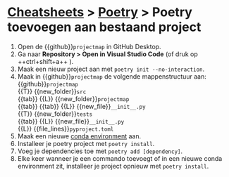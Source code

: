 # [Cheatsheets](../cheatsheets.md) > [Poetry](main.md) > Poetry toevoegen aan bestaand project

1. Open de {{github}}`projectmap` in GitHub Desktop.
1. Ga naar **Repository > Open in Visual Studio Code** (of druk op ++ctrl+shift+a++ ).
1. Maak een nieuw project aan met `poetry init --no-interaction`.
1.  Maak in {{github}}`projectmap` de volgende mappenstructuur aan:  
    {{github}}`projectmap`    
    {{T}} {{new_folder}}`src`    
    {{tab}} {{L}} {{new_folder}}`projectmap`      
    {{tab}} {{tab}} {{L}} {{new_file}}`__init__.py`      
    {{T}} {{new_folder}}`tests`      
    {{tab}} {{L}} {{new_file}}`__init__.py`      
    {{L}} {{file_lines}}`pyproject.toml`
1. Maak een nieuwe [conda environment](../anaconda/environment_aanmaken.md) aan.
1. Installeer je poetry project met `poetry install`.
1. Voeg je dependencies toe met `poetry add [dependency]`.
1. Elke keer wanneer je een commando toevoegt of in een nieuwe conda environment zit, installeer je project opnieuw met `poetry install`.
